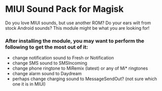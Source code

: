 # MIUI Sound Pack for Magisk

Do you love MIUI sounds, but use another ROM? Do your ears wilt from stock Android sounds? This module might be what you are looking for!

### After installing the module, you may want to perform the following to get the most out of it:
* change notification sound to Fresh or Notification
* change SMS sound to SMSIncoming
* change phone ringtone to MiRemix (latest) or any of Mi* ringtones
* change alarm sound to Daydream
* perhaps change charging sound to MessageSendOut? (not sure which one it is in MIUI)

